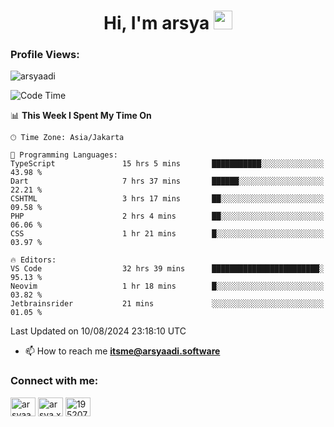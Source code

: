 <h1 align="center">Hi, I'm arsya 
  <img src="https://media.giphy.com/media/hvRJCLFzcasrR4ia7z/giphy.gif" width="30px"/>
</h1>

<p align="left"> <h3>Profile Views:</h3> <img src="https://komarev.com/ghpvc/?username=arsyaadi&label=Profile%20views&color=0e75b6&style=flat" alt="arsyaadi" /> </p>

<!--START_SECTION:waka-->
![Code Time](http://img.shields.io/badge/Code%20Time-3%2C092%20hrs%2054%20mins-blue)

📊 **This Week I Spent My Time On** 

```text
🕑︎ Time Zone: Asia/Jakarta

💬 Programming Languages: 
TypeScript               15 hrs 5 mins       ███████████░░░░░░░░░░░░░░   43.98 % 
Dart                     7 hrs 37 mins       ██████░░░░░░░░░░░░░░░░░░░   22.21 % 
CSHTML                   3 hrs 17 mins       ██░░░░░░░░░░░░░░░░░░░░░░░   09.58 % 
PHP                      2 hrs 4 mins        ██░░░░░░░░░░░░░░░░░░░░░░░   06.06 % 
CSS                      1 hr 21 mins        █░░░░░░░░░░░░░░░░░░░░░░░░   03.97 % 

🔥 Editors: 
VS Code                  32 hrs 39 mins      ████████████████████████░   95.13 % 
Neovim                   1 hr 18 mins        █░░░░░░░░░░░░░░░░░░░░░░░░   03.82 % 
Jetbrainsrider           21 mins             ░░░░░░░░░░░░░░░░░░░░░░░░░   01.05 % 
```


 Last Updated on 10/08/2024 23:18:10 UTC
<!--END_SECTION:waka-->

- 📫 How to reach me **itsme@arsyaadi.software**


<h3 align="left">Connect with me:</h3>
<p align="left">
<a href="https://linkedin.com/in/arsyaadi" target="blank"><img align="center" src="https://raw.githubusercontent.com/rahuldkjain/github-profile-readme-generator/master/src/images/icons/Social/linked-in-alt.svg" alt="arsyaadi" height="30" width="40" /></a>
<a href="https://fb.com/arsya.xkz" target="blank"><img align="center" src="https://raw.githubusercontent.com/rahuldkjain/github-profile-readme-generator/master/src/images/icons/Social/facebook.svg" alt="arsya.xkz" height="30" width="40" /></a>
<a href="https://stackoverflow.com/users/19520749" target="blank"><img align="center" src="https://raw.githubusercontent.com/rahuldkjain/github-profile-readme-generator/master/src/images/icons/Social/stack-overflow.svg" alt="19520749" height="30" width="40" /></a>
</p>
